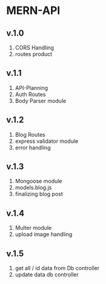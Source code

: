# MERN-API

## v.1.0 ##
1. CORS Handling
2. routes product

## v.1.1 ##
1. API-Planning
2. Auth Routes
3. Body Parser module

## v.1.2 ##
1. Blog Routes
2. express validator module
3. error handling

## v.1.3 ##
1. Mongoose module
2. models.blog.js
3. finalizing blog post 

## v.1.4 ##
1. Multer module
2. upload image handling

## v.1.5 ##
1. get all / id data from Db controller
2. update data db controller
